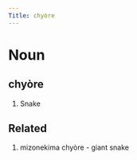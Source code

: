 ```yaml
---
Title: chyòre
---
```


Noun
================================

chyòre
----------------

1. Snake

Related
----------------

1. mizonekima chyòre - giant snake
